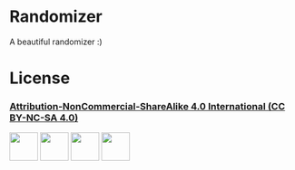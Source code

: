 # Randomizer

A beautiful randomizer :)

# License 

### [Attribution-NonCommercial-ShareAlike 4.0 International (CC BY-NC-SA 4.0)](https://creativecommons.org/licenses/by-nc-sa/4.0/)
<img src="https://creativecommons.org/images/deed/cc-logo.jpg" width="50" height="50"/> 
<img src="https://mirrors.creativecommons.org/presskit/icons/by.png" width="50" height="50"/> 
<img src="https://mirrors.creativecommons.org/presskit/icons/nc-eu.png" width="50" height="50"/> 
<img src="https://mirrors.creativecommons.org/presskit/icons/sa.png" width="50" height="50"/>
